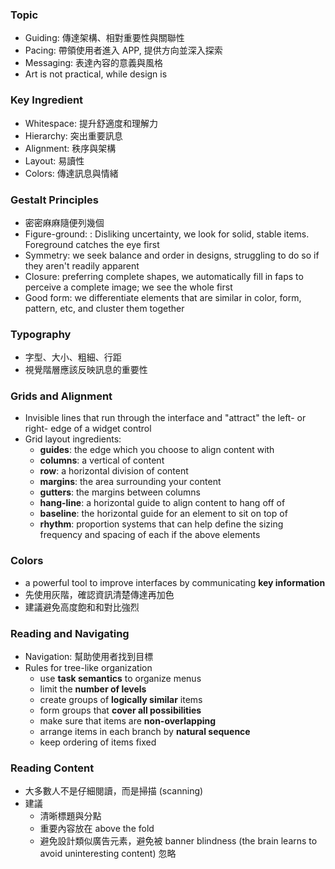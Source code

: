 ### Topic
- Guiding: 傳達架構、相對重要性與關聯性
- Pacing: 帶領使用者進入 APP, 提供方向並深入探索
- Messaging: 表達內容的意義與風格
- Art is not practical, while design is
### Key Ingredient
- Whitespace: 提升舒適度和理解力
- Hierarchy: 突出重要訊息
- Alignment: 秩序與架構
- Layout: 易讀性
- Colors: 傳達訊息與情緒
### Gestalt Principles
- 密密麻麻隨便列幾個
- Figure-ground: : Disliking uncertainty, we look for solid, stable items. Foreground catches the eye first
- Symmetry: we seek balance and order in designs, struggling to do so if they aren't readily apparent
- Closure: preferring complete shapes, we automatically fill in faps to perceive a complete image; we see the whole first
- Good form: we differentiate elements that are similar in color, form, pattern, etc, and cluster them together
### Typography
- 字型、大小、粗細、行距
- 視覺階層應該反映訊息的重要性
### Grids and Alignment
- Invisible lines that run through the interface and "attract" the left- or right- edge of a widget control
- Grid layout ingredients:
	- **guides**: the edge which you choose to align content with
	- **columns**: a vertical of content
	- **row**: a horizontal division of content
	- **margins**: the area surrounding your content
	- **gutters**: the margins between columns
	- **hang-line**: a horizontal guide to align content to hang off of
	- **baseline**: the horizontal guide for an element to sit on top of
	- **rhythm**: proportion systems that can help define the sizing frequency and spacing of each if the above elements
### Colors
- a powerful tool to improve interfaces by communicating **key information**
- 先使用灰階，確認資訊清楚傳達再加色
- 建議避免高度飽和和對比強烈
### Reading and Navigating
- Navigation: 幫助使用者找到目標
- Rules for tree-like organization
	- use **task semantics** to organize menus
	- limit the **number of levels**
	- create groups of **logically similar** items
	- form groups that **cover all possibilities**
	- make sure that items are **non-overlapping**
	- arrange items in each branch by **natural sequence**
	- keep ordering of items fixed
### Reading Content
- 大多數人不是仔細閱讀，而是掃描 (scanning)
- 建議
	- 清晰標題與分點
	- 重要內容放在 above the fold
	- 避免設計類似廣告元素，避免被 banner blindness (the brain learns to avoid uninteresting content) 忽略